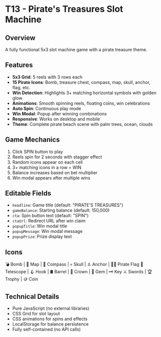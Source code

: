 # T13 - Pirate's Treasures Slot Machine

## Overview
A fully functional 5x3 slot machine game with a pirate treasure theme.

## Features
- **5x3 Grid**: 5 reels with 3 rows each
- **15 Pirate Icons**: Bomb, treasure chest, compass, map, skull, anchor, flag, etc.
- **Win Detection**: Highlights 3+ matching horizontal symbols with golden glow
- **Animations**: Smooth spinning reels, floating coins, win celebrations
- **Auto Spin**: Continuous play mode
- **Win Modal**: Popup after winning combinations
- **Responsive**: Works on desktop and mobile
- **Theme**: Complete pirate beach scene with palm trees, ocean, clouds

## Game Mechanics
1. Click SPIN button to play
2. Reels spin for 2 seconds with stagger effect
3. Random icons appear on each cell
4. 3+ matching icons in a row = WIN
5. Balance increases based on bet multiplier
6. Win modal appears after multiple wins

## Editable Fields
- `headline`: Game title (default: "PIRATE'S TREASURES")
- `gameBalance`: Starting balance (default: 150,000)
- `cta`: Spin button text (default: "SPIN")
- `ctaUrl`: Redirect URL after win claim
- `popupTitle`: Win modal title
- `popupMessage`: Win modal message
- `popupPrize`: Prize display text

## Icons
💣 Bomb | 📜 Map | 🧭 Compass | 💀 Skull | ⚓ Anchor | 🏴‍☠️ Pirate Flag
🔭 Telescope | 🪝 Hook | 🛢️ Barrel | 👑 Crown | 💎 Gem | 🗝️ Key
⚔️ Swords | 🏆 Trophy | 🪙 Coin

## Technical Details
- Pure JavaScript (no external libraries)
- CSS Grid for slot layout
- CSS animations for spins and effects
- LocalStorage for balance persistence
- Fully self-contained (no API calls)
